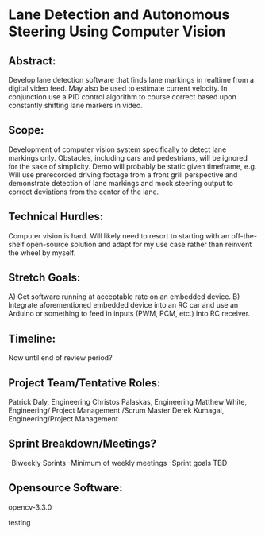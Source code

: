 # Lane Detection and Autonomous Steering Using Computer Vision

## Abstract:
Develop lane detection software that finds lane markings in realtime from a digital video feed. May also be used to estimate current velocity. In conjunction use a PID control algorithm to course correct based upon constantly shifting lane markers in video.

## Scope:
Development of computer vision system specifically to detect lane markings only. Obstacles, including cars and pedestrians, will be ignored for the sake of simplicity. Demo will probably be static given timeframe, e.g. Will use prerecorded driving footage from a front grill perspective and demonstrate detection of lane markings and mock steering output to correct deviations from the center of the lane.

## Technical Hurdles:
Computer vision is hard. Will likely need to resort to starting with an off-the-shelf open-source solution and adapt for my use case rather than reinvent the wheel by myself.

## Stretch Goals:
A) Get software running at acceptable rate on an embedded device.
B) Integrate aforementioned embedded device into an RC car and use an Arduino or something to feed in inputs (PWM, PCM, etc.) into RC receiver.

## Timeline:
Now until end of review period?

## Project Team/Tentative Roles:
Patrick Daly, Engineering
Christos Palaskas, Engineering
Matthew White, Engineering/ Project Management /Scrum Master
Derek Kumagai, Engineering/Project Management

## Sprint Breakdown/Meetings?
-Biweekly Sprints
-Minimum of weekly meetings
-Sprint goals TBD

## Opensource Software:
opencv-3.3.0

testing